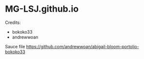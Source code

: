 # MG-LSJ.github.io

Credits:
- bokoko33
- andrewwoan

Sauce file https://github.com/andrewwoan/abigail-bloom-portolio-bokoko33
